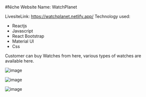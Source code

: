 #Niche Website Name: WatchPlanet

LivesiteLink: https://watchplanet.netlify.app/
Technology used:

* Reactjs
* Javascript
* React Bootstrap
* Material UI
* Css

Customer can buy Watches from here, various types of watches are available here.

![image](https://user-images.githubusercontent.com/58332260/141774519-945fea45-664c-43b3-b5ad-6178a63820fe.png)


![image](https://user-images.githubusercontent.com/58332260/141774836-61faff3d-4b57-47a0-bfab-5124dea6fc36.png)

![image](https://user-images.githubusercontent.com/58332260/141774870-14a17561-6b52-4a22-9df8-963a0e68a59a.png)
